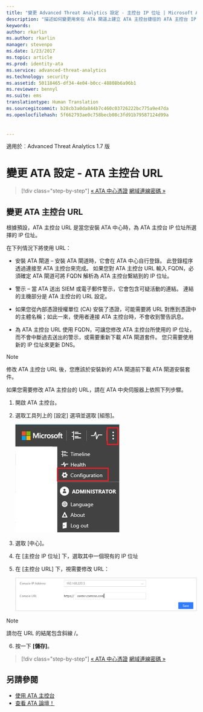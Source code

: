 ```yaml
---
title: "變更 Advanced Threat Analytics 設定 - 主控台 IP 位址 | Microsoft Advanced Threat Analytics"
description: "描述如何變更用來在 ATA 閘道上建立 ATA 主控台捷徑的 ATA 主控台 IP 位址。"
keywords: 
author: rkarlin
ms.author: rkarlin
manager: stevenpo
ms.date: 1/23/2017
ms.topic: article
ms.prod: identity-ata
ms.service: advanced-threat-analytics
ms.technology: security
ms.assetid: 50118465-df34-4e04-b0cc-48808b6a96b1
ms.reviewer: bennyl
ms.suite: ems
translationtype: Human Translation
ms.sourcegitcommit: b28cb3a0da844b7c460c03726222bc775a9e47da
ms.openlocfilehash: 5f662793ae0c758becb08c3fd91b79587124d99a


---
```


適用於︰Advanced Threat Analytics 1.7 版



# <a name="change-ata-configuration---ata-console-url"></a>變更 ATA 設定 - ATA 主控台 URL

>[!div class="step-by-step"]
[« ATA 中心憑證](modifying-ata-config-centercert.md)
[網域連線密碼 »](modifying-ata-config-dcpassword.md)

## <a name="change-the-ata-console-url"></a>變更 ATA 主控台 URL
根據預設，ATA 主控台 URL 是當您安裝 ATA 中心時，為 ATA 主控台 IP 位址所選擇的 IP 位址。

在下列情況下將使用 URL：

-   安裝 ATA 閘道 – 安裝 ATA 閘道時，它會在 ATA 中心自行登錄。 此登錄程序透過連接至 ATA 主控台來完成。 如果您對 ATA 主控台 URL 輸入 FQDN，必須確定 ATA 閘道可將 FQDN 解析為 ATA 主控台繫結到的 IP 位址。

-   警示 – 當 ATA 送出 SIEM 或電子郵件警示，它會包含可疑活動的連結。 連結的主機部分是 ATA 主控台的 URL 設定。

-   如果您從內部憑證授權單位 (CA) 安裝了憑證，可能需要將 URL 對應到憑證中的主體名稱；如此一來，使用者連接 ATA 主控台時，不會收到警告訊息。

-   為 ATA 主控台 URL 使用 FQDN，可讓您修改 ATA 主控台所使用的 IP 位址，而不會中斷過去送出的警示，或需要重新下載 ATA 閘道套件。 您只需要使用新的 IP 位址來更新 DNS。

> [!NOTE]
> 修改 ATA 主控台 URL 後，您應該於安裝新的 ATA 閘道前下載 ATA 閘道安裝套件。

如果您需要修改 ATA 主控台的 URL，請在 ATA 中央伺服器上依照下列步驟。

1.  開啟 ATA 主控台。

2.  選取工具列上的 [設定] 選項並選取 [組態]。

    ![ATA 組態設定圖示](media/ATA-config-icon.JPG)

3.  選取 [中心]。

4.  在 [主控台 IP 位址] 下，選取其中一個現有的 IP 位址

5.  在 [主控台 URL] 下，視需要修改 URL：

    ![ATA 主控台 URL](media/ATA-chge-center-URL.png)
> [!NOTE]
> 請勿在 URL 的結尾包含斜線 /。

6.  按一下 **[儲存]**。

>[!div class="step-by-step"]
[« ATA 中心憑證](modifying-ata-config-centercert.md)
[網域連線密碼 »](modifying-ata-config-dcpassword.md)


## <a name="see-also"></a>另請參閱
- [使用 ATA 主控台](working-with-ata-console.md)
- [查看 ATA 論壇！](https://aka.ms/ata-forum)



<!--HONumber=Feb17_HO1-->



